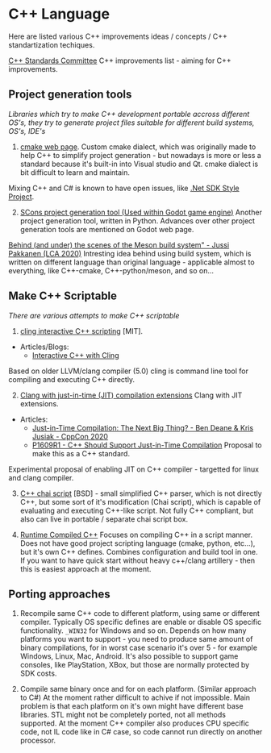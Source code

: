 # C++ Language

Here are listed various C++ improvements ideas / concepts / C++ standartization techiques.

[C++ Standards Committee](http://www.open-std.org/jtc1/sc22/wg21/) C++ improvements list - aiming for C++ improvements.

## Project generation tools

*Libraries which try to make C++ development portable accross different OS's, they try to generate project files suitable for different build systems, OS's, IDE's*

1. [cmake web page](https://cmake.org/). Custom cmake dialect, which was originally made to help C++ to simplify project generation - but nowadays is more or less 
a standard because it's built-in into Visual studio and Qt. cmake dialect is bit difficult to learn and maintain.

Mixing C++ and C# is known to have open issues, like [.Net SDK Style Project](https://gitlab.kitware.com/cmake/cmake/-/issues/20227#).

2. [SCons project generation tool (Used within Godot game engine)](https://docs.godotengine.org/en/stable/development/compiling/introduction_to_the_buildsystem.html) Another project generation tool, written in Python. Advances over other project generation tools are mentioned on Godot web page.

[Behind (and under) the scenes of the Meson build system" - Jussi Pakkanen (LCA 2020)](https://youtu.be/iLN6wL7ExHU?t=923) Intresting idea behind using build system, which is written on different language than original language - applicable almost to everything, like C++-cmake, C++-python/meson, and so on...


## Make C++ Scriptable

*There are various attempts to make C++ scriptable*

1. [cling interactive C++ scripting](https://github.com/root-project/cling) [MIT].

  * Articles/Blogs:
    * [Interactive C++ with Cling](https://blog.llvm.org/posts/2020-11-30-interactive-cpp-with-cling/)

Based on older LLVM/clang compiler (5.0) cling is command line tool for compiling and executing C++ directly.

2. [Clang with just-in-time (JIT) compilation extensions](https://github.com/hfinkel/llvm-project-cxxjit) Clang with JIT extensions.

  * Articles:
    * [Just-in-Time Compilation: The Next Big Thing? - Ben Deane & Kris Jusiak - CppCon 2020](https://www.youtube.com/watch?v=I3ov8HcdVKw)
    * [P1609R1 - C++ Should Support Just-in-Time Compilation](http://www.open-std.org/jtc1/sc22/wg21/docs/papers/2019/p1609r1.html) Proposal to make this as a C++ standard.

Experimental proposal of enabling JIT on C++ compiler - targetted for linux and clang compiler.

3. [C++ chai script](http://chaiscript.com/) [BSD] - small simplified C++ parser, which is not directly C++, but some sort of it's modification (Chai script), which is capable of evaluating and executing C++-like script. Not fully C++ compliant, but also can live in portable / separate chai script box.

4. [Runtime Compiled C++](https://github.com/RuntimeCompiledCPlusPlus/RuntimeCompiledCPlusPlus) Focuses on compiling C++ in a script manner. Does not have good project scripting language (cmake, python, etc...), but it's own C++ defines. Combines configuration and build tool in one. If you want to have quick start without heavy c++/clang artillery - then this is easiest approach at the moment.

## Porting approaches

1. Recompile same C++ code to different platform, using same or different compiler. Typically OS specific defines are enable or disable OS specific functionality. `_WIN32` for Windows and so on. Depends on how many platforms you want to support - you need to produce same amount of binary compilations, for in worst case scenario it's over 5 - for example Windows, Linux, Mac, Android. It's also possible to support game consoles, like PlayStation, XBox, but those are normally protected by SDK costs.

2. Compile same binary once and for on each platform. (Similar approach to C#)
At the moment rather difficult to achive if not impossible. Main problem is that each platform on it's own might have different base libraries. STL might not be completely ported, not all methods supported. At the moment C++ compiler also produces CPU specific code, not IL code like in C# case, so code cannot run directly on another processor.

